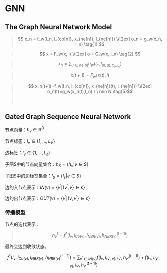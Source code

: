 # GNN

## The Graph Neural Network Model

> $$ x_n = f_w(l_n, l_{co[n]}, x_{ne[n]}, l_{ne[n]}) \\[2ex]
 o_n = g_w(x_n, l_n) \tag{1} $$  

 > $$
x = F_w(x, l) 
\\[2ex]
o = G_w(x, l_n) \tag{2} $$

> $$  x_n = \sum_{u \in ne[n]}h_w(l_n, l_{(n, u), x_u, l_u}) \tag{3}$$

> $$ x(t+1) = F_w(x(t), l) \tag{4}$$

> $$ x_n(t+1)=f_w(l_n, l_{co[n]}, x_{ne[n]}(t), l_{ne[n]}) 
\\[2ex]
o_n(t)=g_w(x_n(t),l_n) \ \ n\in N \tag{5}$$ 

>$$ \ $$

## Gated Graph Sequence Neural Network

节点向量：$h_v\in \mathbb{R}^D$

节点标签：$l_v \in \{1, ... , L_V\}$

边标签：$l_v \in \{1, ... ,L_{\varepsilon} \}$

子图S中的节点向量集合：$h_S=\{ h_v | v \in S\}$

子图S中的边标签集合：$l_S=\{l_e | e\in S\}$

边的入节点表示：$IN(v) = \{v^{'} | \{v^{'}, v\}\in \varepsilon \}$ 

边的出节点表示：$OUT(v) = \{v^{'} | \{ v, v^{'}\}\in \varepsilon \}$


### 传播模型

节点的迭代表示：

>$$ h_{v}^{t} = f^{*}(l_v, l_{Co(v)}, l_{NBR(v)}, h^{(t-1)}_{NBR(v)}) $$

最终会达到收敛状态。

$$ f^{*}(l_v, l_{Co(v)}, l_{NBR(v)}, h^{(t-1)}_{NBR(v)}) = \sum_{v^{'} \in IN(v)}f(l_v,l_{(v', v)}, l_{v'}, h_{v'}^{(t-1)}) + f(l_v,l_{(v', v)}, l_{v'}, h_{v'}^{(t-1)})$$